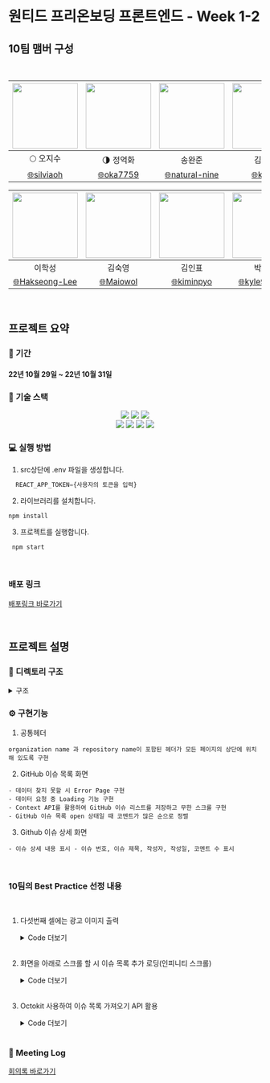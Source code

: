 # 원티드 프리온보딩 프론트엔드 - Week 1-2

## 10팀 맴버 구성

<br/>

<div align=center>
	
| <img src="https://avatars.githubusercontent.com/u/26901045?v=4" width="130" height="130" />  | <img src="https://avatars.githubusercontent.com/u/105492051?v=4" width="130" height="130" /> | <img src="https://avatars.githubusercontent.com/u/92094314?v=4" width="130" height="130"/> | <img src="https://avatars.githubusercontent.com/u/101456751?v=4" width="130" height="130"/> |
| :-----------------------------------------------------------------------------------------:  | :-----------------------------------------------------------------------------------------:  | :----------------------------------------------------------------------------------------: | :----------------------------------------------------------------------------------------:  |
|                                    :full_moon: 오지수                                         |                                :last_quarter_moon: 정억화                                    |                                           송완준                                            |                                            김미성                                            |
|                [:globe_with_meridians:silviaoh](https://github.com/silviaoh)                 |                 [:globe_with_meridians:oka7759](https://github.com/oka7759)                  |            [:globe_with_meridians:natural-nine](https://github.com/natural-nine)           |                  [:globe_with_meridians:kimitt](https://github.com/kimitt)                  |

| <img src="https://avatars.githubusercontent.com/u/83964261?v=4" width="130" height="130" /> | <img src="https://avatars.githubusercontent.com/u/103277726?v=4" width="130" height="130" /> | <img src="https://avatars.githubusercontent.com/u/93189402?v=4"  width="130" height="130" /> | <img src="https://avatars.githubusercontent.com/u/109638284?v=4" width="130" height="130"/> |
| :-----------------------------------------------------------------------------------------: | :------------------------------------------------------------------------------------------: | :------------------------------------------------------------------------------------------: | :-----------------------------------------------------------------------------------------: |
|                                           이학성                                            |                                            김숙영                                            |                                            김인표                                            |                                           박민규                                            |
|            [:globe_with_meridians:Hakseong-Lee](https://github.com/Hakseong-Lee)            |                 [:globe_with_meridians:Maiowol](https://github.com/Maiowol)                  |                [:globe_with_meridians:kiminpyo](https://github.com/kiminpyo)                 |              [:globe_with_meridians:kyle970320](https://github.com/kyle970320)              |

</div>

<br/>

## 프로젝트 요약

### 📆 기간

#### 22년 10월 29일 ~ 22년 10월 31일

### 🔧 기술 스택

<div align=center> 
  <img src="https://img.shields.io/badge/react-61DAFB?style=for-the-badge&logo=react&logoColor=black"/> 
  <img src="https://img.shields.io/badge/javascript-F7DF1E?style=for-the-badge&logo=javascript&logoColor=black"/>   
  <img src="https://img.shields.io/badge/styled_components-DB7093?style=for-the-badge&logo=styled-components&logoColor=white"/><br/>
  <img src="https://img.shields.io/badge/github-181717?style=for-the-badge&logo=github&logoColor=white"/>
  <img src="https://img.shields.io/badge/git-F05032?style=for-the-badge&logo=git&logoColor=white"/> <img src="https://img.shields.io/badge/react_router_dom-CA4245?style=for-the-badge&logo=reactrouter&logoColor=white"/> 
 <img src=" https://img.shields.io/badge/Octokit-007ACC?style=for-the-badge&logo=octokit&logoColor=white"/> 
</div>

### 💻 실행 방법

1.  src상단에 .env 파일을 생성합니다.

```javascript
  REACT_APP_TOKEN={사용자의 토큰을 입력}
```

2.  라이브러리를 설치합니다.

```
npm install
```

3.  프로젝트를 실행합니다.

```
 npm start
```

<br/>

### 배포 링크

[배포링크 바로가기](www.naver.com)

<br/>

## 프로젝트 설명

### 📂 디렉토리 구조

<details>
<summary> 구조</summary>
<div markdown="1">

```
🗂 src
 ┣ 📁 actions
	 ┣ issue.js
	 ┣ issues.js
   ┗ types.js
 ┣ 📁 components
 ┣ 📁 api
	 ┣ index.js
 ┣ 📂 context
	 ┣ IssueContext.js
	 ┣ IssuesContext.js
   ┗ IssuesContext.jsx
 ┣ 📂 pages
   ┣ Error404Pages.jsx
   ┣ Issues.jsx
   ┗ Issue.jsx
 ┣ 📂 hoc
   ┣ withCheckPageState.jsx
 ┣ 📂 hooks
   ┣ useGetContextState.js
 ┣ 📂 styles
   ┣ GlobalStyle.jsx
   ┗ common.js
 ┣ App.js
 ┣ index.js
 ┗ router.js
```

</div>
</details>

### ⚙️ 구현기능

1.  공통헤더

```
organization name 과 repository name이 포함된 헤더가 모든 페이지의 상단에 위치해 있도록 구현
```

2.  GitHub 이슈 목록 화면

```
- 데이터 찾지 못할 시 Error Page 구현
- 데이터 요청 중 Loading 기능 구현
- Context API를 활용하여 GitHub 이슈 리스트를 저장하고 무한 스크롤 구현
- GitHub 이슈 목록 open 상태일 때 코멘트가 많은 순으로 정렬
```

3.  Github 이슈 상세 화면

```
- 이슈 상세 내용 표시 - 이슈 번호, 이슈 제목, 작성자, 작성일, 코멘트 수 표시
```

<br/>

### 10팀의 Best Practice 선정 내용

<br/>

1.  다섯번째 셀에는 광고 이미지 출력
    <details>
      <summary>Code 더보기</summary>
      
      ```js
        <React.Fragment key={`${issue.id}${issueIdx}`}>
             <Link to={`/issue/${issue.number}`}>
               <IssueItem issue={issue} />
             </Link>
             {issueIdx === 4 && (
               <ImageBox>
                 <img
                   src="https://image.wanted.co.kr/optimize?src=https%3A%2F%2Fstatic.wanted.co.kr%2Fimages%2Fuserweb%2Flogo_wanted_black.png&w=110&q=100"
                   alt="banner"
                 />
               </ImageBox>
             )}
           </React.Fragment>       
      ```

      </details>
      <br/>

2.  화면을 아래로 스크롤 할 시 이슈 목록 추가 로딩(인피니티 스크롤)
     <details>
       <summary>Code 더보기</summary>

    ```js
    useEffect(() => {
      const isEnabledAPICall = !issuesState.data;
      if (isEnabledAPICall) getIssues(0, dispatch);
    }, []);

    const onIntersect = useCallback(
      async ([entry], observer) => {
        if (entry.isIntersecting) {
          observer.unobserve(entry.target);
          await getIssues(issuesState.nextPage, dispatch);
          observer.observe(entry.target);
        }
      },
      [issuesState.nextPage, dispatch]
    );

    useEffect(() => {
      const isNotEndPage = issuesState.nextPage !== 0;
      const isEnabledObserver =
        observerRef?.current && isNotEndPage && !issuesState.isLoading;

      let io;
      const observerBoundary = observerRef?.current;

      if (isEnabledObserver) {
        io = new IntersectionObserver(onIntersect, { threshold: 1 });
        io.observe(observerBoundary);
      }

      return () => io && io.disconnect();
    }, [issuesState.isLoading, issuesState.nextPage, onIntersect]);
    ```

    </details>
    <br/>

3.  Octokit 사용하여 이슈 목록 가져오기 API 활용
    <details>
      <summary>Code 더보기</summary>

    ```js
    import { Octokit } from 'octokit';

    const octokit = new Octokit({
      auth: process.env.REACT_APP_GITHUB_TOKEN,
    });

    export const getIssuesAPI = async (page = 0) =>
      await octokit
        .request(`GET /repos/angular/angular-cli/issues`, {
          sort: 'comments',
          page,
        })
        .then(res => res.data);

    export const getIssueAPI = async issueNumber =>
      await octokit
        .request(`GET /repos/angular/angular-cli/issues/${issueNumber}`, {})
        .then(res => res.data);
    ```

      </details>
      <br/>

### 📝 Meeting Log

[회의록 바로가기](https://www.notion.so/Meeting-log-3eff6566fd844052b7a98702ebab8c5b?p=1e14e81a8e4a4deda8d067c61beb76ab&pm=s)
